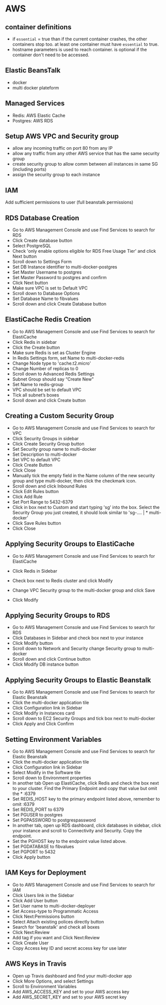 # AWS 

## container definitions
* if `essential` = true than if the current container crashes, the other containers stop too. at least one container must have `essential` to true.  
* hostname parameters is used to reach container. is optional if the container don't need to be accessed.

## Elastic BeansTalk
* docker
* multi docker plateform

## Managed Services
* Redis: AWS Elastic Cache
* Postgres: AWS RDS

## Setup AWS VPC and Security group
* allow any incoming traffic on port 80 from any IP
* allow any traffic from any other AWS service that has the same security group
* create security group to allow comm between all instances in same SG (including ports)
* assign the security group to each instance

## IAM
Add sufficient permissions to user (full beanstalk permissions)

## RDS Database Creation

* Go to AWS Management Console and use Find Services to search for RDS
* Click Create database button
* Select PostgreSQL
* Check 'only enable options eligible for RDS Free Usage Tier' and click Next button
* Scroll down to Settings Form
* Set DB Instance identifier to multi-docker-postgres
* Set Master Username to postgres
* Set Master Password to postgres and confirm
* Click Next button
* Make sure VPC is set to Default VPC
* Scroll down to Database Options
* Set Database Name to fibvalues
* Scroll down and click Create Database button

## ElastiCache Redis Creation

* Go to AWS Management Console and use Find Services to search for ElastiCache
* Click Redis in sidebar
* Click the Create button
* Make sure Redis is set as Cluster Engine
* In Redis Settings form, set Name to multi-docker-redis
* Change Node type to 'cache.t2.micro'
* Change Number of replicas to 0
* Scroll down to Advanced Redis Settings
* Subnet Group should say “Create New"
* Set Name to redis-group
* VPC should be set to default VPC
* Tick all subnet’s boxes
* Scroll down and click Create button

## Creating a Custom Security Group

* Go to AWS Management Console and use Find Services to search for VPC
* Click Security Groups in sidebar
* Click Create Security Group button
* Set Security group name to multi-docker
* Set Description to multi-docker
* Set VPC to default VPC
* Click Create Button
* Click Close
* Manually tick the empty field in the Name column of the new security group and type multi-docker, then click the checkmark icon.
* Scroll down and click Inbound Rules
* Click Edit Rules button
* Click Add Rule
* Set Port Range to 5432-6379
* Click in box next to Custom and start typing 'sg' into the box. Select the Security Group you just created, it should look similar to 'sg-…. | * multi-docker’
* Click Save Rules button
* Click Close

## Applying Security Groups to ElastiCache

 * Go to AWS Management Console and use Find Services to search for ElastiCache

 * Click Redis in Sidebar

 * Check box next to Redis cluster and click Modify

 * Change VPC Security group to the multi-docker group and click Save

 * Click Modify

## Applying Security Groups to RDS

*  Go to AWS Management Console and use Find Services to search for RDS
*  Click Databases in Sidebar and check box next to your instance
*  Click Modify button
*  Scroll down to Network and Security change Security group to multi-docker
*  Scroll down and click Continue button
*  Click Modify DB instance button

## Applying Security Groups to Elastic Beanstalk

* Go to AWS Management Console and use Find Services to search for Elastic Beanstalk
* Click the multi-docker application tile
* Click Configuration link in Sidebar
* Click Modify in Instances card
* Scroll down to EC2 Security Groups and tick box next to multi-docker
* Click Apply and Click Confirm

## Setting Environment Variables

* Go to AWS Management Console and use Find Services to search for Elastic Beanstalk
* Click the multi-docker application tile
* Click Configuration link in Sidebar
* Select Modify in the Software tile
* Scroll down to Environment properties
* In another tab Open up ElastiCache, click Redis and check the box next to your cluster. Find the Primary Endpoint and copy that value but omit the * :6379
* Set REDIS_HOST key to the primary endpoint listed above, remember to omit :6379
* Set REDIS_PORT to 6379
* Set PGUSER to postgres
* Set PGPASSWORD to postgrespassword
* In another tab, open up RDS dashboard, click databases in sidebar, click your instance and scroll to Connectivity and Security. Copy the endpoint.
* Set the PGHOST key to the endpoint value listed above.
* Set PGDATABASE to fibvalues
* Set PGPORT to 5432
* Click Apply button

## IAM Keys for Deployment

* Go to AWS Management Console and use Find Services to search for IAM
* Click Users link in the Sidebar
* Click Add User button
* Set User name to multi-docker-deployer
* Set Access-type to Programmatic Access
* Click Next:Permissions button
* Select Attach existing polices directly button
* Search for 'beanstalk' and check all boxes
* Click Next:Review
* Add tag if you want and Click Next:Review
* Click Create User
* Copy Access key ID and secret access key for use later

## AWS Keys in Travis

* Open up Travis dashboard and find your multi-docker app
* Click More Options, and select Settings
* Scroll to Environment Variables
* Add AWS_ACCESS_KEY and set to your AWS access key
* Add AWS_SECRET_KEY and set to your AWS secret key